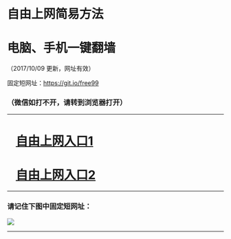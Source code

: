 ﻿# 自由上网简易方法

# 电脑、手机一键翻墙

（2017/10/09 更新，网址有效）

固定短网址：https://git.io/free99

### （微信如打不开，请转到浏览器打开）


***





# &nbsp;&nbsp; <a href="http://ft2960613841.fwq-tz-1001.info/fwqtz01.html?t=10090016089 " target="_blank">自由上网入口1</a>
# &nbsp;&nbsp; <a href="http://ft1678118788.fwq-tz-1002.info/fwqtz02.html?t=100900130801 " target="_blank">自由上网入口2</a>
***

### 请记住下图中固定短网址：

<img src="https://s3-us-west-2.amazonaws.com/fwq-1001/yjfq-20170905okok.png" /> 


***

